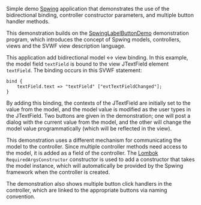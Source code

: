 Simple demo [Spwing](https://github.com/bobhablutzel/spwing) application that 
demonstrates the use of the bidirectional binding, controller constructor parameters,
and multiple button handler methods.

This demonstration builds on the [SpwingLabelButtonDemo](https://github.com/bobhablutzel/SpwingLabelButtonDemo)
demonstration program, which introduces the concept of Spwing models, controllers, views and the 
SVWF view description language.

This application add bidirectional model <-> view binding. In this example,
the model field ```textField``` is bound to the view JTextField element ```textField```.
The binding occurs in this SVWF statement:

```
bind {
    textField.text => "textField" ["evtTextFieldChanged"];
}
```

By adding this binding, the contexts of the JTextField are initially set to the 
value from the model, and the model value is modified as the user types in the JTextField.
Two buttons are given in the demonstration; one will post a dialog with the current
value from the model, and the other will change the model value programmatically (which
will be reflected in the view).

This demonstration uses a different mechanism for communicating the model to the controller.
Since multiple controller methods need access to the model, it is added as a field of the 
controller. The [Lombok](https://projectlombok.org/) ```RequiredArgsConstructor``` constructor is used to add a constructor
that takes the model instance, which will automatically be provided by the Spwing framework
when the controller is created.

The demonstration also shows multiple button click handlers in the controller, which are linked
to the appropriate buttons via naming convention.

